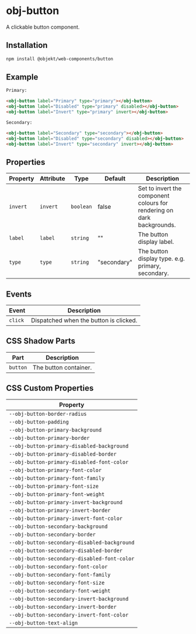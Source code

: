 # obj-button

A clickable button component.

## Installation
```sh
npm install @objekt/web-components/button
```

## Example

```html
Primary:

<obj-button label="Primary" type="primary"></obj-button>
<obj-button label="Disabled" type="primary" disabled></obj-button>
<obj-button label="Invert" type="primary" invert></obj-button>

Secondary:

<obj-button label="Secondary" type="secondary"></obj-button>
<obj-button label="Disabled" type="secondary" disabled></obj-button>
<obj-button label="Invert" type="secondary" invert></obj-button>
```

## Properties

| Property | Attribute | Type      | Default     | Description                                      |
|----------|-----------|-----------|-------------|--------------------------------------------------|
| `invert` | `invert`  | `boolean` | false       | Set to invert the component colours for rendering on dark backgrounds. |
| `label`  | `label`   | `string`  | ""          | The button display label.                        |
| `type`   | `type`    | `string`  | "secondary" | The button display type. e.g. primary, secondary. |

## Events

| Event   | Description                            |
|---------|----------------------------------------|
| `click` | Dispatched when the button is clicked. |

## CSS Shadow Parts

| Part     | Description           |
|----------|-----------------------|
| `button` | The button container. |

## CSS Custom Properties

| Property                                     |
|----------------------------------------------|
| `--obj-button-border-radius`                 |
| `--obj-button-padding`                       |
| `--obj-button-primary-background`            |
| `--obj-button-primary-border`                |
| `--obj-button-primary-disabled-background`   |
| `--obj-button-primary-disabled-border`       |
| `--obj-button-primary-disabled-font-color`   |
| `--obj-button-primary-font-color`            |
| `--obj-button-primary-font-family`           |
| `--obj-button-primary-font-size`             |
| `--obj-button-primary-font-weight`           |
| `--obj-button-primary-invert-background`     |
| `--obj-button-primary-invert-border`         |
| `--obj-button-primary-invert-font-color`     |
| `--obj-button-secondary-background`          |
| `--obj-button-secondary-border`              |
| `--obj-button-secondary-disabled-background` |
| `--obj-button-secondary-disabled-border`     |
| `--obj-button-secondary-disabled-font-color` |
| `--obj-button-secondary-font-color`          |
| `--obj-button-secondary-font-family`         |
| `--obj-button-secondary-font-size`           |
| `--obj-button-secondary-font-weight`         |
| `--obj-button-secondary-invert-background`   |
| `--obj-button-secondary-invert-border`       |
| `--obj-button-secondary-invert-font-color`   |
| `--obj-button-text-align`                    |
